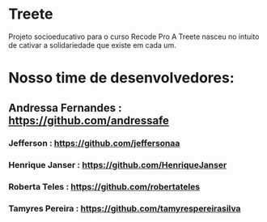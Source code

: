 # Treete
Projeto socioeducativo para o curso Recode Pro 
A Treete nasceu no intuito de cativar a solidariedade que existe em cada um. 
# Nosso time de desenvolvedores:
## Andressa Fernandes : https://github.com/andressafe
### Jefferson : https://github.com/jeffersonaa
### Henrique Janser : https://github.com/HenriqueJanser
### Roberta Teles : https://github.com/robertateles<br>
### Tamyres Pereira : https://github.com/tamyrespereirasilva
